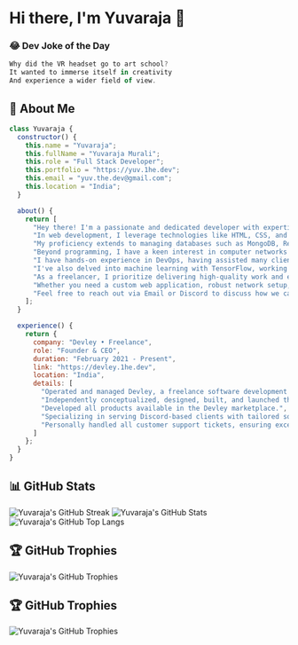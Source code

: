 # Hi there, I'm Yuvaraja 👋

### 😂 Dev Joke of the Day

```js
Why did the VR headset go to art school?
It wanted to immerse itself in creativity
And experience a wider field of view.
```

## 🙂 About Me
```js
class Yuvaraja {
  constructor() {
    this.name = "Yuvaraja";
    this.fullName = "Yuvaraja Murali";
    this.role = "Full Stack Developer";
    this.portfolio = "https://yuv.1he.dev";
    this.email = "yuv.the.dev@gmail.com";
    this.location = "India";
  }

  about() {
    return [
      "Hey there! I'm a passionate and dedicated developer with expertise in Python, JavaScript, and C/C++.",
      "In web development, I leverage technologies like HTML, CSS, and various JavaScript frameworks such as Next.js to craft dynamic and responsive applications.",
      "My proficiency extends to managing databases such as MongoDB, Redis, and MySQL, ensuring efficient data storage and retrieval.",
      "Beyond programming, I have a keen interest in computer networks and Linux, focusing on enhancing system security and performance.",
      "I have hands-on experience in DevOps, having assisted many clients in setting up and deploying their projects in Linux environments.",
      "I've also delved into machine learning with TensorFlow, working on small projects that have deepened my understanding of its concepts and applications.",
      "As a freelancer, I prioritize delivering high-quality work and exceeding client expectations.",
      "Whether you need a custom web application, robust network setup, scalable cloud solution, or streamlined DevOps processes, I'm here to collaborate and turn your ideas into reality.",
      "Feel free to reach out via Email or Discord to discuss how we can bring your project to life!"
    ];
  }

  experience() {
    return {
      company: "Devley • Freelance",
      role: "Founder & CEO",
      duration: "February 2021 - Present",
      link: "https://devley.1he.dev",
      location: "India",
      details: [
        "Operated and managed Devley, a freelance software development service dedicated to providing innovative IT solutions.",
        "Independently conceptualized, designed, built, and launched the entire Devley website.",
        "Developed all products available in the Devley marketplace.",
        "Specializing in serving Discord-based clients with tailored software solutions.",
        "Personally handled all customer support tickets, ensuring exceptional service and client satisfaction."
      ]
    };
  }
}
```

## 📊 GitHub Stats
![Yuvaraja's GitHub Streak](https://github-readme-streak-stats.herokuapp.com?user=yuvaraja28&theme=holi-theme&border_radius=12)
![Yuvaraja's GitHub Stats](https://github-readme-stats.vercel.app/api?username=yuvaraja28&show_icons=true&theme=holi&border_radius=12&rank_icon=github)
![Yuvaraja's GitHub Top Langs](https://github-readme-stats.vercel.app/api/top-langs/?username=yuvaraja28&theme=holi&border_radius=12&include_all_commits=true&layout=compact)

## 🏆 GitHub Trophies
![Yuvaraja's GitHub Trophies](https://github-profile-trophy.vercel.app/?username=yuvaraja28&theme=darkhub&margin-w=10&margin-h=10)

## 🏆 GitHub Trophies
![Yuvaraja's GitHub Trophies](https://github-profile-trophy.vercel.app/?username=yuvaraja28&theme=darkhub&margin-w=10&margin-h=10)